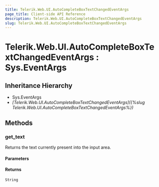 ```yaml
---
title: Telerik.Web.UI.AutoCompleteBoxTextChangedEventArgs
page_title: Client-side API Reference
description: Telerik.Web.UI.AutoCompleteBoxTextChangedEventArgs
slug: Telerik.Web.UI.AutoCompleteBoxTextChangedEventArgs
---
```


# Telerik.Web.UI.AutoCompleteBoxTextChangedEventArgs : Sys.EventArgs

## Inheritance Hierarchy

* Sys.EventArgs
* *[Telerik.Web.UI.AutoCompleteBoxTextChangedEventArgs]({%slug Telerik.Web.UI.AutoCompleteBoxTextChangedEventArgs%})*


## Methods

### get_text

Returns the text currently present into the input area.

#### Parameters

#### Returns

`String`

